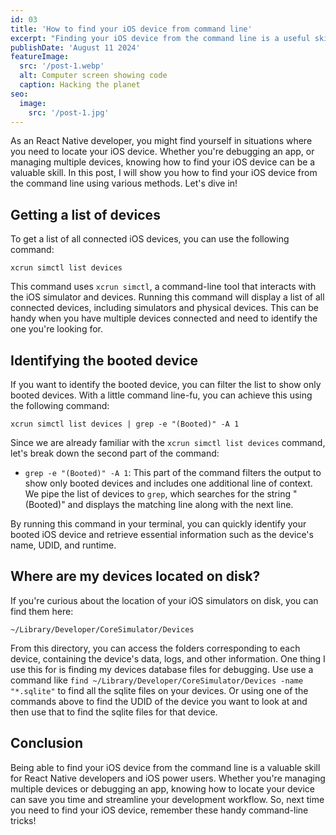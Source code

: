 ```yaml
---
id: 03
title: 'How to find your iOS device from command line'
excerpt: "Finding your iOS device from the command line is a useful skill to have. Whether you're a developer or a power user, knowing how to locate your device can be handy in various scenarios. In this blog post, we'll explore different methods to find your iOS device using the command line, from checking connected devices to retrieving detailed information. Let's dive in and uncover the secrets of iOS device discovery!"
publishDate: 'August 11 2024'
featureImage:
  src: '/post-1.webp'
  alt: Computer screen showing code
  caption: Hacking the planet
seo:
  image:
    src: '/post-1.jpg'
---
```


As an React Native developer, you might find yourself in situations where you need to locate your iOS device. Whether you're debugging an app, or managing multiple devices, knowing how to find your iOS device can be a valuable skill. In this post, I will show you how to find your iOS device from the command line using various methods. Let's dive in!

## Getting a list of devices

To get a list of all connected iOS devices, you can use the following command:

```
xcrun simctl list devices
```

This command uses `xcrun simctl`, a command-line tool that interacts with the iOS simulator and devices. Running this command will display a list of all connected devices, including simulators and physical devices. This can be handy when you have multiple devices connected and need to identify the one you're looking for.

## Identifying the booted device

If you want to identify the booted device, you can filter the list to show only booted devices. With a little command line-fu, you can achieve this using the following command:

```
xcrun simctl list devices | grep -e "(Booted)" -A 1
```

Since we are already familiar with the `xcrun simctl list devices` command, let's break down the second part of the command:

- `grep -e "(Booted)" -A 1`: This part of the command filters the output to show only booted devices and includes one additional line of context. We pipe the list of devices to `grep`, which searches for the string "(Booted)" and displays the matching line along with the next line.

By running this command in your terminal, you can quickly identify your booted iOS device and retrieve essential information such as the device's name, UDID, and runtime.

## Where are my devices located on disk?

If you're curious about the location of your iOS simulators on disk, you can find them here:

`~/Library/Developer/CoreSimulator/Devices`

From this directory, you can access the folders corresponding to each device, containing the device's data, logs, and other information. One thing I use this for is finding my devices database files for debugging. Use use a command like `find ~/Library/Developer/CoreSimulator/Devices -name "*.sqlite"` to find all the sqlite files on your devices. Or using one of the commands above to find the UDID of the device you want to look at and then use that to find the sqlite files for that device.

## Conclusion

Being able to find your iOS device from the command line is a valuable skill for React Native developers and iOS power users. Whether you're managing multiple devices or debugging an app, knowing how to locate your device can save you time and streamline your development workflow. So, next time you need to find your iOS device, remember these handy command-line tricks!
